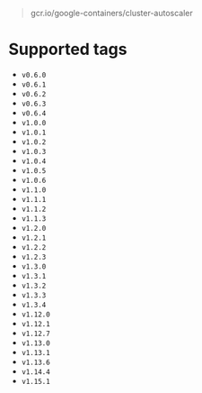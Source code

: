 > gcr.io/google-containers/cluster-autoscaler

# Supported tags
- `v0.6.0`
- `v0.6.1`
- `v0.6.2`
- `v0.6.3`
- `v0.6.4`
- `v1.0.0`
- `v1.0.1`
- `v1.0.2`
- `v1.0.3`
- `v1.0.4`
- `v1.0.5`
- `v1.0.6`
- `v1.1.0`
- `v1.1.1`
- `v1.1.2`
- `v1.1.3`
- `v1.2.0`
- `v1.2.1`
- `v1.2.2`
- `v1.2.3`
- `v1.3.0`
- `v1.3.1`
- `v1.3.2`
- `v1.3.3`
- `v1.3.4`
- `v1.12.0`
- `v1.12.1`
- `v1.12.7`
- `v1.13.0`
- `v1.13.1`
- `v1.13.6`
- `v1.14.4`
- `v1.15.1`